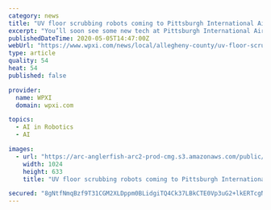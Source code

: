 ```yaml
---
category: news
title: "UV floor scrubbing robots coming to Pittsburgh International Airport"
excerpt: "You’ll soon see some new tech at Pittsburgh International Airport: floor scrubbing robots that also use ultraviolet light to disinfect high traffic areas."
publishedDateTime: 2020-05-05T14:47:00Z
webUrl: "https://www.wpxi.com/news/local/allegheny-county/uv-floor-scrubbing-robots-coming-pittsburgh-international-airport/G5UGWSJ6XZFZVAYMUUFB2PSHHA/"
type: article
quality: 54
heat: 54
published: false

provider:
  name: WPXI
  domain: wpxi.com

topics:
  - AI in Robotics
  - AI

images:
  - url: "https://arc-anglerfish-arc2-prod-cmg.s3.amazonaws.com/public/TGYIQPKZRBAWJP2BHZR4ZJZJ5M.jpg"
    width: 1024
    height: 633
    title: "UV floor scrubbing robots coming to Pittsburgh International Airport"

secured: "8gNtfNmqBzf9T31CGM2XLDppm0BLidgiTQ4Ck37LBkCTE0Vp3uG2+lkERTcgNQyFmWoOkQ8D32tAu5WScSX5Z3RCMdeE2Q5XTMuwQt+MfeY1mATJjvgyfGRKx72jV2nosiSBvf/na5md8Ww/gouNAEn0gvu0r9bPfLs1pw4+msUfoLnhpoXnUH9sjQvF1cg26we6VjOyZlu33oS5V18pumBkc8rce/9LVk+Tye9V68V7cLB3YabiSU1vKj3l3FVc5WbvV7uSCeOrYhYJaZ7FkkYQoZQt+Uyzx4HvEnMtsxW0VV3Vww73HYF5M+ZELxHD;7N4QsOQd0ZuLglcup7Z1uQ=="
---
```


